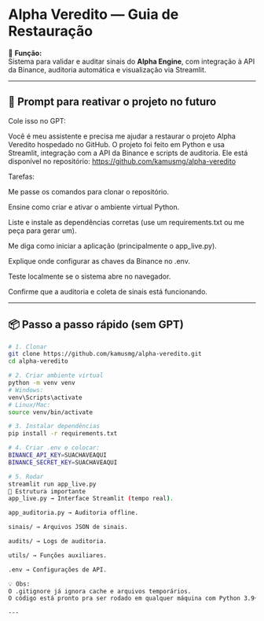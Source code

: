 # Alpha Veredito — Guia de Restauração

📌 **Função:**  
Sistema para validar e auditar sinais do **Alpha Engine**, com integração à API da Binance, auditoria automática e visualização via Streamlit.

---

## 🔄 Prompt para reativar o projeto no futuro
Cole isso no GPT:

Você é meu assistente e precisa me ajudar a restaurar o projeto Alpha Veredito hospedado no GitHub.
O projeto foi feito em Python e usa Streamlit, integração com a API da Binance e scripts de auditoria.
Ele está disponível no repositório:
https://github.com/kamusmg/alpha-veredito

Tarefas:

Me passe os comandos para clonar o repositório.

Ensine como criar e ativar o ambiente virtual Python.

Liste e instale as dependências corretas (use um requirements.txt ou me peça para gerar um).

Me diga como iniciar a aplicação (principalmente o app_live.py).

Explique onde configurar as chaves da Binance no .env.

Teste localmente se o sistema abre no navegador.

Confirme que a auditoria e coleta de sinais está funcionando.

---

## 📦 Passo a passo rápido (sem GPT)
```bash
# 1. Clonar
git clone https://github.com/kamusmg/alpha-veredito.git
cd alpha-veredito

# 2. Criar ambiente virtual
python -m venv venv
# Windows:
venv\Scripts\activate
# Linux/Mac:
source venv/bin/activate

# 3. Instalar dependências
pip install -r requirements.txt

# 4. Criar .env e colocar:
BINANCE_API_KEY=SUACHAVEAQUI
BINANCE_SECRET_KEY=SUACHAVEAQUI

# 5. Rodar
streamlit run app_live.py
📂 Estrutura importante
app_live.py → Interface Streamlit (tempo real).

app_auditoria.py → Auditoria offline.

sinais/ → Arquivos JSON de sinais.

audits/ → Logs de auditoria.

utils/ → Funções auxiliares.

.env → Configurações de API.

💡 Obs:
O .gitignore já ignora cache e arquivos temporários.
O código está pronto pra ser rodado em qualquer máquina com Python 3.9+.

---

